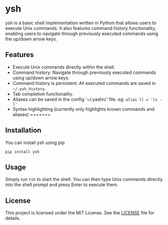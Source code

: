 # ysh

ysh is a basic shell implementation written in Python that allows users to execute Unix commands. It also features command history functionality, enabling users to navigate through previously executed commands using the up/down arrow keys.

## Features

- Execute Unix commands directly within the shell.
- Command history: Navigate through previously executed commands using up/down arrow keys.
- Command history is persistent: All executed commands are saved in `~/.ysh_history`.
- Tab completion functionality.
- Aliases can be saved in the config '~/.yashrc' file. eg: ```alias ll = 'ls -l'```
- Syntax highlighting (currently only highlights known commands and aliases)
=======

## Installation

You can install ysh using pip

    pip install ysh    

## Usage

Simply run `tsh` to start the shell. You can then type Unix commands directly into the shell prompt and press Enter to execute them.

## License

This project is licensed under the MIT License. See the [LICENSE](LICENSE) file for details.
